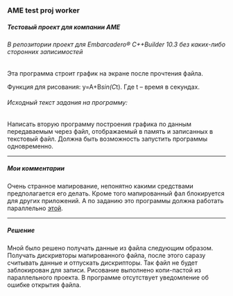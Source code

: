 ### AME test proj worker
##### Тестовый проект для компании АМЕ  

###### В репозитории проект для Embarcadero® C++Builder 10.3 без каких-либо сторонних записимостей
Эта программа строит график на экране после прочтения файла.  

Функция для рисования: y=A+B*sin(C*t). Где t – время в секундах. 

###### Исходный текст задания на программу:  

Написать вторую программу построения графика по данным передаваемым через файл, отображаемый в память и записанных в текстовый файл. Должна быть возможность запустить программы одновременно.

---

##### Мои комментарии

Очень странное мапирование, непонятно какими средствами предполагается его делать. Кроме того мапированный фал блокируется для других приложений. А по заданию это программы должна работать параллельно [этой](http://github.com/Kirik516/AME_test_proj_worker).

---

##### Решение

Мной было решено получать данные из файла следующим образом. Получать дискривторы мапированного файла, после этого саразу считывать данные и отпускать дискрипторы. Так файл не будет заблокирован для записи.
Рисование выполнено копи-пастой из параллельного проекта.
В программе отсутствует уведомление об ошибке открытия файла.
